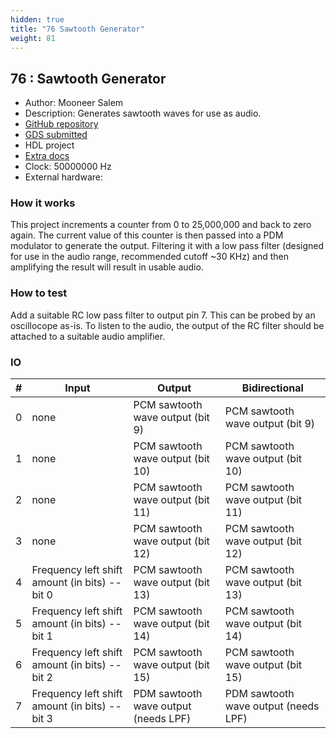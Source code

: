 ```yaml
---
hidden: true
title: "76 Sawtooth Generator"
weight: 81
---
```


## 76 : Sawtooth Generator

* Author: Mooneer Salem
* Description: Generates sawtooth waves for use as audio.
* [GitHub repository](https://github.com/tmiw/supercon2023-ttl)
* [GDS submitted](https://github.com/tmiw/supercon2023-ttl/actions/runs/6756848654)
* HDL project
* [Extra docs]()
* Clock: 50000000 Hz
* External hardware: 



### How it works

This project increments a counter from 0 to 25,000,000 and back to zero again. The current value
of this counter is then passed into a PDM modulator to generate the output. Filtering it with a low
pass filter (designed for use in the audio range, recommended cutoff ~30 KHz) and then amplifying the
result will result in usable audio.


### How to test

Add a suitable RC low pass filter to output pin 7. This can be probed by an oscillocope as-is. To listen to the audio,
the output of the RC filter should be attached to a suitable audio amplifier.


### IO

| # | Input        | Output       | Bidirectional      |
|---|--------------|--------------| -------------------|
| 0 | none  | PCM sawtooth wave output (bit 9) | PCM sawtooth wave output (bit 9) |
| 1 | none  | PCM sawtooth wave output (bit 10) | PCM sawtooth wave output (bit 10) |
| 2 | none  | PCM sawtooth wave output (bit 11) | PCM sawtooth wave output (bit 11) |
| 3 | none  | PCM sawtooth wave output (bit 12) | PCM sawtooth wave output (bit 12) |
| 4 | Frequency left shift amount (in bits) -- bit 0  | PCM sawtooth wave output (bit 13) | PCM sawtooth wave output (bit 13) |
| 5 | Frequency left shift amount (in bits) -- bit 1  | PCM sawtooth wave output (bit 14) | PCM sawtooth wave output (bit 14) |
| 6 | Frequency left shift amount (in bits) -- bit 2  | PCM sawtooth wave output (bit 15) | PCM sawtooth wave output (bit 15) |
| 7 | Frequency left shift amount (in bits) -- bit 3  | PDM sawtooth wave output (needs LPF) | PDM sawtooth wave output (needs LPF) |
